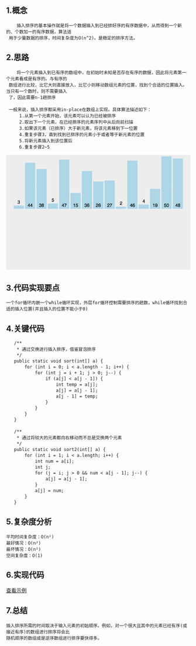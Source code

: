 
## 1.概念 
        插入排序的基本操作就是将一个数据插入到已经排好序的有序数据中，从而得到一个新的、个数加一的有序数据，算法适
     用于少量数据的排序，时间复杂度为O(n^2)。是稳定的排序方法。  
     
## 2.思路  
        将一个元素插入到已有序的数组中，在初始时未知是否存在有序的数据，因此将元素第一个元素看成是有序的。与有序的
     数组进行比较，比它大则直接放入，比它小则移动数组元素的位置，找到个合适的位置插入。当只有一个数时，则不需要插入
     了，因此需要n-1趟排序  
       
     一般来说，插入排序都采用in-place在数组上实现。具体算法描述如下：
         1.从第一个元素开始，该元素可以认为已经被排序  
         2.取出下一个元素，在已经排序的元素序列中从后向前扫描  
         3.如果该元素（已排序）大于新元素，将该元素移到下一位置  
         4.重复步骤3，直到找到已排序的元素小于或者等于新元素的位置  
         5.将新元素插入到该位置后  
         6.重复步骤2~5  
         
![insert](./images/insert.gif) 
    
## 3.代码实现要点  
    一个for循环内嵌一个while循环实现，外层for循环控制需要排序的趟数，while循环找到合适的插入位置(并且插入的位置不能小于0)
    
## 4.关键代码
```
   /**
    * 通过交换进行插入排序，借鉴冒泡排序
    */
   public static void sort(int[] a) {
       for (int i = 0; i < a.length - 1; i++) {
           for (int j = i + 1; j > 0; j--) {
               if (a[j] < a[j - 1]) {
                   int temp = a[j];
                   a[j] = a[j - 1];
                   a[j - 1] = temp;
               }
           }
       }
   }
   
   /**
    * 通过将较大的元素都向右移动而不总是交换两个元素
    */
   public static void sort2(int[] a) {
       for (int i = 1; i < a.length; i++) {
           int num = a[i];
           int j;
           for (j = i; j > 0 && num < a[j - 1]; j--) {
               a[j] = a[j - 1];
           }
           a[j] = num;
       }
   }
```

## 5.复杂度分析   
    平均时间复杂度：O(n²)  
    最好情况：O(n²)    
    最坏情况：O(n²)    
    空间复杂度：O(1)  
    			

## 6.实现代码
   [查看示例](./InsertSort.java)  
   
## 7.总结  
    插入排序所需的时间取决于输入元素的初始顺序。例如，对一个很大且其中的元素已经有序(或接近有序)的数组进行排序将会比
    随机顺序的数组或是逆序数组进行排序要快得多。